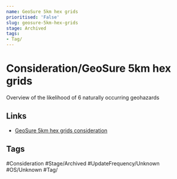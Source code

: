 ```yaml
---
name: GeoSure 5km hex grids
prioritised: 'False'
slug: geosure-5km-hex-grids
stage: Archived
tags:
- Tag/
---
```


# Consideration/GeoSure 5km hex grids

Overview of the likelihood of 6 naturally occurring geohazards 

## Links

* [GeoSure 5km hex grids consideration](https://design.planning.data.gov.uk/planning-consideration/geosure-5km-hex-grids)

## Tags

#Consideration #Stage/Archived #UpdateFrequency/Unknown #OS/Unknown #Tag/